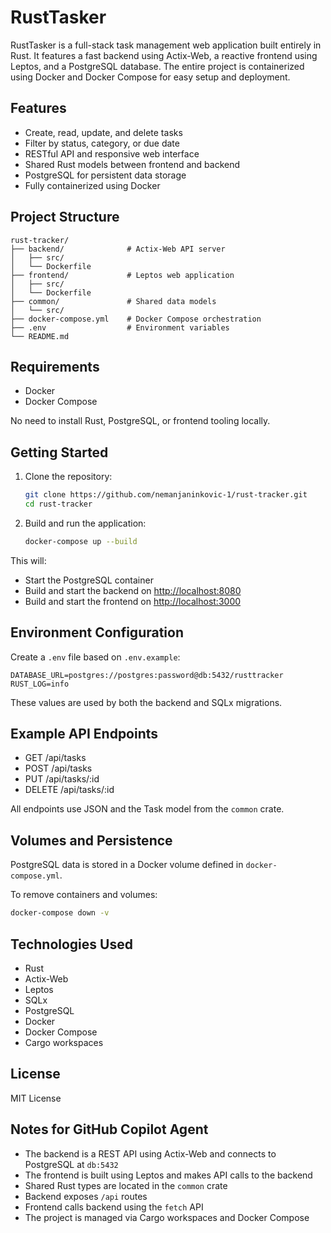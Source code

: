 # RustTasker

RustTasker is a full-stack task management web application built entirely in Rust. It features a fast backend using Actix-Web, a reactive frontend using Leptos, and a PostgreSQL database. The entire project is containerized using Docker and Docker Compose for easy setup and deployment.

## Features

- Create, read, update, and delete tasks
- Filter by status, category, or due date
- RESTful API and responsive web interface
- Shared Rust models between frontend and backend
- PostgreSQL for persistent data storage
- Fully containerized using Docker

## Project Structure

```text
rust-tracker/
├── backend/              # Actix-Web API server
│   ├── src/
│   └── Dockerfile
├── frontend/             # Leptos web application
│   ├── src/
│   └── Dockerfile
├── common/               # Shared data models
│   └── src/
├── docker-compose.yml    # Docker Compose orchestration
├── .env                  # Environment variables
└── README.md
```

## Requirements

- Docker
- Docker Compose

No need to install Rust, PostgreSQL, or frontend tooling locally.

## Getting Started

1. Clone the repository:

   ```bash
   git clone https://github.com/nemanjaninkovic-1/rust-tracker.git
   cd rust-tracker
   ```

2. Build and run the application:

   ```bash
   docker-compose up --build
   ```

This will:

- Start the PostgreSQL container
- Build and start the backend on <http://localhost:8080>
- Build and start the frontend on <http://localhost:3000>

## Environment Configuration

Create a `.env` file based on `.env.example`:

```env
DATABASE_URL=postgres://postgres:password@db:5432/rusttracker
RUST_LOG=info
```

These values are used by both the backend and SQLx migrations.

## Example API Endpoints

- GET /api/tasks
- POST /api/tasks
- PUT /api/tasks/:id
- DELETE /api/tasks/:id

All endpoints use JSON and the Task model from the `common` crate.

## Volumes and Persistence

PostgreSQL data is stored in a Docker volume defined in `docker-compose.yml`.

To remove containers and volumes:

```bash
docker-compose down -v
```

## Technologies Used

- Rust
- Actix-Web
- Leptos
- SQLx
- PostgreSQL
- Docker
- Docker Compose
- Cargo workspaces

## License

MIT License

## Notes for GitHub Copilot Agent

- The backend is a REST API using Actix-Web and connects to PostgreSQL at `db:5432`
- The frontend is built using Leptos and makes API calls to the backend
- Shared Rust types are located in the `common` crate
- Backend exposes `/api` routes
- Frontend calls backend using the `fetch` API
- The project is managed via Cargo workspaces and Docker Compose
